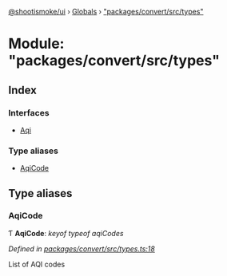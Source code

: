 [@shootismoke/ui](../README.md) › [Globals](../globals.md) › ["packages/convert/src/types"](_packages_convert_src_types_.md)

# Module: "packages/convert/src/types"

## Index

### Interfaces

* [Aqi](../interfaces/_packages_convert_src_types_.aqi.md)

### Type aliases

* [AqiCode](_packages_convert_src_types_.md#aqicode)

## Type aliases

###  AqiCode

Ƭ **AqiCode**: *keyof typeof aqiCodes*

*Defined in [packages/convert/src/types.ts:18](https://github.com/shootismoke/common/blob/af8195a/packages/convert/src/types.ts#L18)*

List of AQI codes
